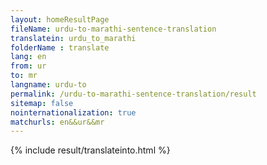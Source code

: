 ```yaml
---
layout: homeResultPage
fileName: urdu-to-marathi-sentence-translation
translatein: urdu_to_marathi
folderName : translate
lang: en
from: ur
to: mr
langname: urdu-to
permalink: /urdu-to-marathi-sentence-translation/result
sitemap: false
nointernationalization: true
matchurls: en&&ur&&mr
---
```

{% include result/translateinto.html %}

<script src="/js/result/translation.js" data-foldername="{{page.folderName}}" data-lang="{{page.lang}}"></script>
